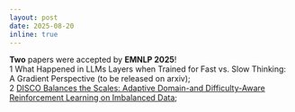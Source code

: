 ```yaml
---
layout: post
date: 2025-08-20
inline: true
---
```


**Two** papers were accepted by **EMNLP 2025**! <br>
1 What Happened in LLMs Layers when Trained for Fast vs. Slow Thinking: A Gradient Perspective (to be released on arxiv); <br>
2 [DISCO Balances the Scales: Adaptive Domain-and Difficulty-Aware Reinforcement Learning on Imbalanced Data](https://arxiv.org/abs/2505.15074); <br>
